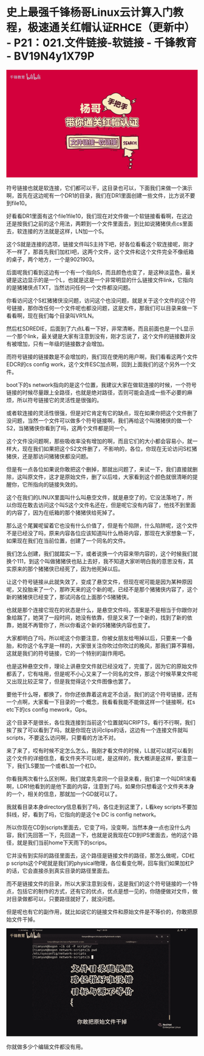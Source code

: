 # 史上最强千锋杨哥Linux云计算入门教程，极速通关红帽认证RHCE（更新中） - P21：021.文件链接-软链接 - 千锋教育 - BV19N4y1X79P

![](img/5818d4e9a5124b98f537a17d61a51866_0.png)

符号链接也就是软连接，它们都可以干，这目录也可以，下面我们来做一个演示啊，首先在这边呢有一个DR1的目录，我们在DR1里面创建一些文件，比方说不要到file10。

好看看DR1里面有这个file1file10，我们现在对文件做一个软链接看看啊，在这边还是按我们之前的这个用法，两颗到一个文件里面去，到比如说猪猪侠点cs里面去，软连接的方法就是这样，LN加一个S。

这个S就是连接的选项，链接文件叫S主持下吧，好各位看看这个软连接呢，刚才不一样了，那首先我们加杠I吧，这两个文件，这个文件和这个文件完全不像纸箱的桌子，两个地方，一个是9021903。

后面呢我们看到这边有一个有一个指向S，而且颜色也变了，是这种淡蓝色，最关键是这边显示的是一个L，也就是这是一个非常明显的什么链接文件link，它指向的是猪猪侠点TXT，当然访问任何一个文件都没问题。

你看访问这个S杠猪猪侠没问题，访问这个也没问题，就是关于这个文件的这个符号链接，那你改任何一个文件呢也都没问题，这是文件，那我们可以目录来做一下看看啊，现在我们每个目录叫VR1LN。

然后杠SDREDIE，后面到了六点L看一下好，非常清晰，而且前面也是一个L显示一个那个link，最关键是大家有注意到没有，刚才忘说了，这个文件的链接数并没有被增加，只有一年级的链接数才会增加。

而符号链接的链接数是不会增加的，我们现在使用的用户啊，我们看看这两个文件EDCR的cs config work，这个文件ESC加点啊，回到上面我们的这个另外一个文件。

boot下的s network指向的是这个位置，我建议大家在做软连接的时候，一个符号链接的时候尽量跟上全路径，也就是绝对路径，否则可能会造成一些不必要的麻烦，所以符号链接它的灵活性是很强的。

或者软连接的灵活性很强，但是对它肯定有它的缺点，现在如果你把这个文件删了没问题，当然一个文件可以做多个符号链接啊，我们再给这个叫猪猪侠的做一个S2，当猪猪侠你看到了吗，这两个文件都是同一个。

这个文件没问题啊，那些吸收率没有增加的啊，而且它们的大小都会容易小，就一样大，现在我们如果把这个S2文件删了，不影响的，各位，你现在无论访问S杠猪猪侠，还是那访问猪猪侠都没问题。

但是有一点各位如果说你敢把这个删掉，那就出问题了，来试一下，我们直接就删除，这叫原文件，这才是原始文件，删了以后哇，大家看到这个颜色就很清晰的提醒你，它所指向的链接失效的。

这个在我们的LINUX里面叫什么叫悬空文件，就是悬空了的，它没法落地了，所以你现在敢去访问这个叫S这个文件名还在，但是呢它没有内容了，他找不到里面的内容了，因为在纸箱的那个猪猪侠给死掉了。

那么这个尾翼呢留着它也没有什么价值了，但是有个陷阱，什么陷阱呢，这个文件不是已经没了吗，原来内容各位应该知道叫什么杨哥内容，那现在大家想象一下，如果现在我们在当前位置，创建了一个同名的文件。

我们怎么创建，我们就踏实一下，或者说换一个内容来带内容的，这个时候我们就换个111，到这个叫做猪猪侠也贴上去好，我不知道大家听明白我的意思没有，其实原来的那个猪猪侠已经死了，因为他死掉以后。

让这个符号链接从此就失效了，变成了悬空文件，但现在呢可能是因为某种原因呢，又投胎来了一个，那昨天来的这个新的呢，已经不是那个猪猪侠内容了，这个新的猪猪侠已经变了，那试问各位上面那个S猪猪侠。

也就是那个连接它现在的状态是什么，是悬空文件吗，答案是不是相当于你跟你对象给踹了，她哭了一段时间，她没有依靠，但是又来了一个新的，找到了新的依靠，她就不再管你了，所以你看这个新的S猪猪侠内容也变了。

大家都明白了吗，所以呢这个你要注意，你被女朋友给甩掉以后，只要来一个备胎，和你这个名字是一样的，大家很关注你吹过你吹过的晚风，那我们算不算相，这就是我们的符号链接，它的一个特别的副作用吧。

也是这种悬空文件，理论上讲悬空文件就已经没戏了，完蛋了，因为它的原始文件都丢了，它有啥用，但是呢不小心又来了一个同名的文件，那这个时候苹果文件呢又出现比较正常了，但是我觉得这个文件图像也罢了。

要他干什么呀，都换了，你你还依靠着这肯定不合适，我们的这个符号链接，还有一个点啊，大家看一下目录的一个概念，我看看我能不能做这样一个链接啊，杠s etc下的cs config mework，Gps。

这个目录不是很长，各位我连接到当前这个位置就叫CRIPTS，看行不行啊，我们挨了挨了可以看到了吗，就是你现在访问clips的话，这边有一个连接文件就叫scripts，不要这么访问啊，只要看的方法不对。

来了来了，哎有时候不定怎么怎么，我刚才看文件的时候，LL就可以就可以看到这个文件的详细信息，看文件夹不可以呢，是这样的，我大概讲是这样，要注意一下，我们LS要加一个或者L加一个杠D。

你看我两次看什么区别啊，我们就拿先拿同一个目录来看，我们拿一个叫DR1来看啊，LDR1他看到的是他下面的内容，注意到了吗，如果你只想看这个文件夹本身的一个，相关的信息，那就加一个GD就可以了。

我就看目录本身directory信息看到了吗，各位走到这里了，L看key scripts不要加斜线，好，看到了吗，它指向的是这个e DC is config network。

所以你现在CD到scripts里面去，它变了吗，没变啊，当然本身一点也没什么内容，我们先回答一下，先回退一下，也就是说我现在CD到IPS里面去，他的这个路径，就是我们当前home下天雨下的scrips。

它并没有到实际的路径里面去，这个路径是链接文件的路径，那怎么做呢，CD杠p scripts这个P呢就是我们的physical物理，各位看变化啊，回车我们如果加杠P的话，它会直接杀到真实目录的路径里面去。

而不是链接文件的目录，所以大家注意到没有，这是我们的这个符号链接的一个特点，包括它的制作的方式，还有它的优点，优点是想一见的，你随便做对文件，做对目录做都可以，只要路径就好了，就没问题。

但是呢也有它的副作用，就比如说它的链接文件和原始文件是不等价的，你敢把原始文件干掉。

![](img/5818d4e9a5124b98f537a17d61a51866_2.png)

你就做多少个编辑文件都没有用。